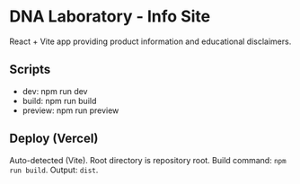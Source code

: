 # DNA Laboratory - Info Site

React + Vite app providing product information and educational disclaimers.

## Scripts
- dev: npm run dev
- build: npm run build
- preview: npm run preview

## Deploy (Vercel)
Auto-detected (Vite). Root directory is repository root. Build command: `npm run build`. Output: `dist`.
